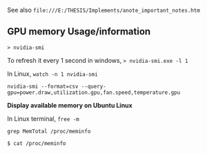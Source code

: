See also `file:///E:/THESIS/Implements/anote_important_notes.htm`



## GPU memory Usage/information

`> nvidia-smi`

To refresh it every 1 second in windows, `> nvidia-smi.exe -l 1`

In Linux, `watch -n 1 nvidia-smi`

`nvidia-smi --format=csv --query-gpu=power.draw,utilization.gpu,fan.speed,temperature.gpu`

**Display available memory on Ubuntu Linux**

In Linux terminal, `free -m`

`grep MemTotal /proc/meminfo` 

`$ cat /proc/meminfo`